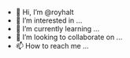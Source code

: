 - 👋 Hi, I’m @royhalt
- 👀 I’m interested in ...
- 🌱 I’m currently learning ...
- 💞️ I’m looking to collaborate on ...
- 📫 How to reach me ...

<!---
royhalt/royhalt is a ✨ special ✨ repository because its `README.md` (this file) appears on your GitHub profile.
You can click the Preview link to take a look at your changes.
--->
